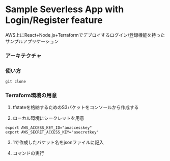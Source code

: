 # Sample Severless App with Login/Register feature 

AWS上にReact+Node.js+Terraformでデプロイするログイン/登録機能を持ったサンプルアプリケーション

### アーキテクチャ



### 使い方
```
git clone 
```

### Terraform環境の用意


1. tfstateを格納するためのS3バケットをコンソールから作成する

2. ローカル環境にシークレットを用意
```
export AWS_ACCESS_KEY_ID="anaccesskey"
export AWS_SECRET_ACCESS_KEY="asecretkey"
```

3. 1で作成したバケット名をjsonファイルに記入

4. コマンドの実行

